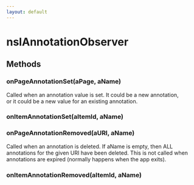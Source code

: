 ```yaml
---
layout: default
---
```


# nsIAnnotationObserver #

## Methods ##

### onPageAnnotationSet(aPage, aName) ###
  
Called when an annotation value is set. It could be a new annotation,  
or it could be a new value for an existing annotation.  
  

### onItemAnnotationSet(aItemId, aName) ###

### onPageAnnotationRemoved(aURI, aName) ###
  
Called when an annotation is deleted. If aName is empty, then ALL  
annotations for the given URI have been deleted. This is not called when  
annotations are expired (normally happens when the app exits).  
  

### onItemAnnotationRemoved(aItemId, aName) ###

